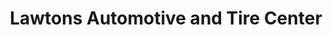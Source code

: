 ---
title: "Lawtons Automotive and Tire Center"
url: /albany/lawtons-automotive-and-tire-center/
shop: Autowerkstatt
---